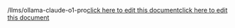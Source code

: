 /llms/ollama-claude-o1-pro<a href="https://github.com/BotParty/homelab_status_page/blob/main/llms/ollama-claude-o1-pro">click here to edit this document</a><a href="https://github.com/BotParty/homelab_status_page/blob/main/llms/ollama-claude-o1-pro">click here to edit this document</a>